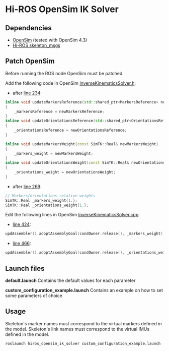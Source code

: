 # Hi-ROS OpenSim IK Solver


## Dependencies
* [OpenSim](https://github.com/opensim-org/opensim-core) (tested with OpenSim 4.3)
* [Hi-ROS skeleton_msgs](https://gitlab.com/hi-ros/skeleton_msgs)


## Patch OpenSim
Before running the ROS node OpenSim must be patched.

Add the following code in OpenSim [InverseKinematicsSolver.h](https://github.com/opensim-org/opensim-core/blob/4.3/OpenSim/Simulation/InverseKinematicsSolver.h):

- after [line 234](https://github.com/opensim-org/opensim-core/blob/4.3/OpenSim/Simulation/InverseKinematicsSolver.h#L234):

```c++
inline void updateMarkersReference(std::shared_ptr<MarkersReference> newMarkersReference)
{
    _markersReference = newMarkersReference;
}
inline void updateOrientationsReference(std::shared_ptr<OrientationsReference> newOrientationsReference)
{
    _orientationsReference = newOrientationsReference;
}

inline void updateMarkersWeight(const SimTK::Real& newMarkersWeight)
{
    _markers_weight = newMarkersWeight;
}
inline void updateOrientationsWeight(const SimTK::Real& newOrientationsWeight)
{
    _orientations_weight = newOrientationsWeight;
}
```

- after [line 269](https://github.com/opensim-org/opensim-core/blob/4.3/OpenSim/Simulation/InverseKinematicsSolver.h#L269):

```c++
// Markers/orientations relative weights
SimTK::Real _markers_weight{1.};
SimTK::Real _orientations_weight{1.};
```

Edit the following lines in OpenSim [InverseKinematicsSolver.cpp](https://github.com/opensim-org/opensim-core/blob/4.3/OpenSim/Simulation/InverseKinematicsSolver.cpp):

- [line 424](https://github.com/opensim-org/opensim-core/blob/4.3/OpenSim/Simulation/InverseKinematicsSolver.cpp#L424):
```c++
updAssembler().adoptAssemblyGoal(condOwner.release(), _markers_weight);
```

- [line 466](https://github.com/opensim-org/opensim-core/blob/4.3/OpenSim/Simulation/InverseKinematicsSolver.cpp#L466):
```c++
updAssembler().adoptAssemblyGoal(condOwner.release(), _orientations_weight);
```


## Launch files
**default.launch**
Contains the default values for each parameter

**custom\_configuration\_example.launch**
Contains an example on how to set some parameters of choice


## Usage
Skeleton's marker names must correspond to the virtual markers defined in the model.
Skeleton's link names must correspond to the virtual IMUs defined in the model.

```
roslaunch hiros_opensim_ik_solver custom_configuration_example.launch
```
